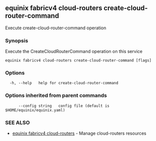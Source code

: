 ## equinix fabricv4 cloud-routers create-cloud-router-command

Execute create-cloud-router-command operation

### Synopsis

Execute the CreateCloudRouterCommand operation on this service

```
equinix fabricv4 cloud-routers create-cloud-router-command [flags]
```

### Options

```
  -h, --help   help for create-cloud-router-command
```

### Options inherited from parent commands

```
      --config string   config file (default is $HOME/equinix/equinix.yaml)
```

### SEE ALSO

* [equinix fabricv4 cloud-routers](equinix_fabricv4_cloud-routers.md)	 - Manage cloud-routers resources

